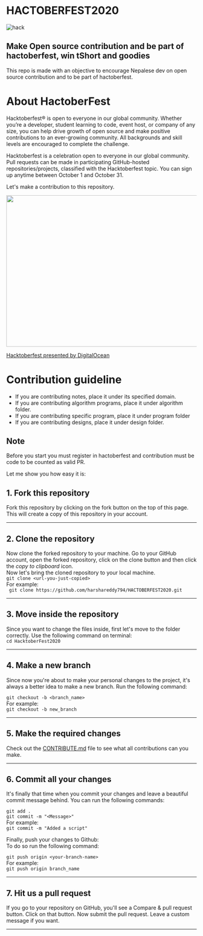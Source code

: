 # HACTOBERFEST2020

![hack](https://user-images.githubusercontent.com/48166328/94787275-ba253600-03ef-11eb-8822-6b34943e9104.jpeg)

## Make Open source contribution and be part of hactoberfest, win tShort and goodies
This repo is made with an objective to encourage Nepalese dev on open source contribution and to be part of hactoberfest.

# About HactoberFest

Hacktoberfest® is open to everyone in our global community. Whether you’re a developer, student learning to code, event host, or company of any size, you can help drive growth of open source and make positive contributions to an ever-growing community. All backgrounds and skill levels are encouraged to complete the challenge.

Hacktoberfest is a celebration open to everyone in our global community.
Pull requests can be made in participating GitHub-hosted repositories/projects, classified with the Hacktoberfest topic.
You can sign up anytime between October 1 and October 31.

Let's make a contribution to this repository.

<p><a href="https://hacktoberfest.digitalocean.com?wvideo=rrnq2hxoso"><img src="https://embed-fastly.wistia.com/deliveries/49bd387c40e2c5aada92abdf973bc46d.jpg?image_play_button_size=2x&amp;image_crop_resized=960x540&amp;image_play_button=1&amp;image_play_button_color=1e71e7e0" width="800" height="600" style="width: 800px; height: 400px;"></a></p><p><a href="https://hacktoberfest.digitalocean.com?wvideo=rrnq2hxoso">Hacktoberfest presented by DigitalOcean</a></p>

# Contribution guideline

- If you are contributing notes, place it under its specified domain.
- If you are contributing algorithm programs, place it under algorithm folder.
- If you are contributing specific program, place it under program folder
- If you are contributing designs, place it under design folder.

## Note

Before you start you must register in hactoberfest and contribution must be code to be counted as valid PR.

Let me show you how easy it is:

## 1. Fork this repository

Fork this repository by clicking on the fork button on the top of this page.
This will create a copy of this repository in your account.

---

## 2. Clone the repository

Now clone the forked repository to your machine. Go to your GitHub account, open the forked repository, click on the clone button and then click the _copy to clipboard_ icon.  
Now let's bring the cloned repository to your local machine.  
`git clone <url-you-just-copied>`  
For example:  
` git clone https://github.com/harshareddy794/HACTOBERFEST2020.git`

---

## 3. Move inside the repository

Since you want to change the files inside, first let's move to the folder correctly. Use the following command on terminal:  
`cd HacktoberFest2020`

---

## 4. Make a new branch

Since now you're about to make your personal changes to the project, it's always a better idea to make a new branch. Run the following command:

`git checkout -b <branch_name>`  
For example:  
`git checkout -b new_branch`

---

## 5. Make the required changes

Check out the [CONTRIBUTE.md](/contribute.md) file to see what all contributions can you make.

---

## 6. Commit all your changes

It's finally that time when you commit your changes and leave a beautiful commit message behind. You can run the following commands:

`git add .`  
`git commit -m "<Message>"`  
For example:  
`git commit -m "Added a script"`

Finally, push your changes to Github:  
To do so run the following command:

`git push origin <your-branch-name>`  
For example:  
`git push origin branch_name`

---

## 7. Hit us a pull request

If you go to your repository on GitHub, you'll see a Compare & pull request button. Click on that button.
Now submit the pull request. Leave a custom message if you want.

---
